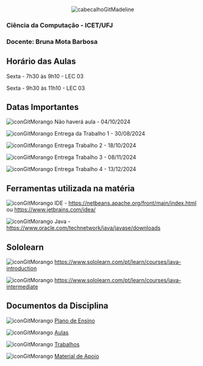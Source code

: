 <div align="center">
  
![cabecalhoGitMadeline](https://github.com/user-attachments/assets/24f5ce50-1ba0-49dc-acb3-9eecc1eb78d6)

</div>

### Ciência da Computação - ICET/UFJ
### Docente: Bruna Mota Barbosa

## Horário das Aulas

Sexta - 7h30 às 9h10 - LEC 03

Sexta - 9h30 às 11h10 - LEC 03

## Datas Importantes

![iconGitMorango](https://github.com/user-attachments/assets/8fc95e93-8995-4090-bac8-72d46ddf9911) Não haverá aula - 04/10/2024

![iconGitMorango](https://github.com/user-attachments/assets/8fc95e93-8995-4090-bac8-72d46ddf9911) Entrega da Trabalho 1 - 30/08/2024

![iconGitMorango](https://github.com/user-attachments/assets/8fc95e93-8995-4090-bac8-72d46ddf9911) Entrega Trabalho 2 - 18/10/2024

![iconGitMorango](https://github.com/user-attachments/assets/8fc95e93-8995-4090-bac8-72d46ddf9911) Entrega Trabalho 3 - 08/11/2024

![iconGitMorango](https://github.com/user-attachments/assets/8fc95e93-8995-4090-bac8-72d46ddf9911) Entrega Trabalho 4 - 13/12/2024

## Ferramentas utilizada na matéria

![iconGitMorango](https://github.com/user-attachments/assets/8fc95e93-8995-4090-bac8-72d46ddf9911) IDE - https://netbeans.apache.org/front/main/index.html ou https://www.jetbrains.com/idea/

![iconGitMorango](https://github.com/user-attachments/assets/8fc95e93-8995-4090-bac8-72d46ddf9911) Java - https://www.oracle.com/technetwork/java/javase/downloads

## Sololearn

![iconGitMorango](https://github.com/user-attachments/assets/8fc95e93-8995-4090-bac8-72d46ddf9911) https://www.sololearn.com/pt/learn/courses/java-introduction

![iconGitMorango](https://github.com/user-attachments/assets/8fc95e93-8995-4090-bac8-72d46ddf9911) https://www.sololearn.com/pt/learn/courses/java-intermediate

## Documentos da Disciplina

![iconGitMorango](https://github.com/user-attachments/assets/8fc95e93-8995-4090-bac8-72d46ddf9911) [Plano de Ensino](https://github.com/user-attachments/files/16566159/Plano.de.Ensino.CG.-.02_2024.pdf)


![iconGitMorango](https://github.com/user-attachments/assets/8fc95e93-8995-4090-bac8-72d46ddf9911) [Aulas](https://github.com/brunamota/ComputacaoGrafica/blob/main/Aulas.md)

![iconGitMorango](https://github.com/user-attachments/assets/8fc95e93-8995-4090-bac8-72d46ddf9911) [Trabalhos](https://github.com/brunamota/ComputacaoGrafica/blob/main/Trabalhos.md)

![iconGitMorango](https://github.com/user-attachments/assets/8fc95e93-8995-4090-bac8-72d46ddf9911) [Material de Apoio](https://github.com/user-attachments/files/16549762/Computacao.grafica.Uma.abordagem.pratica.pdf)


